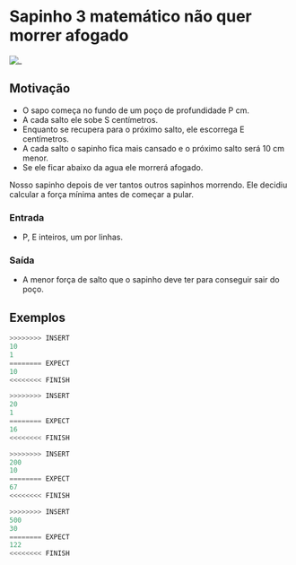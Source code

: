 # Sapinho 3 matemático não quer morrer afogado

![_](https://raw.githubusercontent.com/qxcodefup/arcade/master/base/afogado/cover.jpg)

## Motivação

- O sapo começa no fundo de um poço de profundidade P cm.
- A cada salto ele sobe S centímetros.
- Enquanto se recupera para o próximo salto, ele escorrega E centímetros.
- A cada salto o sapinho fica mais cansado e o próximo salto será 10 cm menor.
- Se ele ficar abaixo da agua ele morrerá afogado.

Nosso sapinho depois de ver tantos outros sapinhos morrendo. Ele decidiu calcular a força mínima antes de começar a pular.

### Entrada

- P, E inteiros, um por linhas.  

### Saída

- A menor força de salto que o sapinho deve ter para conseguir sair do poço.

## Exemplos

``` py
>>>>>>>> INSERT
10
1
======== EXPECT
10
<<<<<<<< FINISH
```

```py
>>>>>>>> INSERT
20
1
======== EXPECT
16
<<<<<<<< FINISH
```

```py
>>>>>>>> INSERT
200
10
======== EXPECT
67
<<<<<<<< FINISH
```

```py
>>>>>>>> INSERT
500
30
======== EXPECT
122
<<<<<<<< FINISH
```
